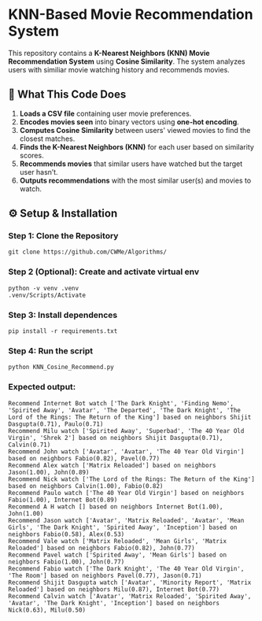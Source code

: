 # KNN-Based Movie Recommendation System  

This repository contains a **K-Nearest Neighbors (KNN) Movie Recommendation System** using **Cosine Similarity**. The system analyzes users with similiar movie watching history and recommends movies.  

## 📌 What This Code Does  

1. **Loads a CSV file** containing user movie preferences.  
2. **Encodes movies seen** into binary vectors using **one-hot encoding**.  
3. **Computes Cosine Similarity** between users' viewed movies to find the closest matches.  
4. **Finds the K-Nearest Neighbors (KNN)** for each user based on similarity scores.  
5. **Recommends movies** that similar users have watched but the target user hasn’t.  
6. **Outputs recommendations** with the most similar user(s) and movies to watch.  

## ⚙️ Setup & Installation  

### **Step 1: Clone the Repository**  
```
git clone https://github.com/CWMe/Algorithms/
```
### **Step 2 (Optional): Create and activate virtual env**  
```
python -v venv .venv
.venv/Scripts/Activate
```

### **Step 3: Install dependences**  
```
pip install -r requirements.txt
```
### **Step 4: Run the script**  
```
python KNN_Cosine_Recommend.py
```

### Expected output:
```
Recommend Internet Bot watch ['The Dark Knight', 'Finding Nemo', 'Spirited Away', 'Avatar', 'The Departed', 'The Dark Knight', 'The Lord of the Rings: The Return of the King'] based on neighbors Shijit Dasgupta(0.71), Paulo(0.71)
Recommend Milu watch ['Spirited Away', 'Superbad', 'The 40 Year Old Virgin', 'Shrek 2'] based on neighbors Shijit Dasgupta(0.71), Calvin(0.71)
Recommend John watch ['Avatar', 'Avatar', 'The 40 Year Old Virgin'] based on neighbors Fabio(0.82), Pavel(0.77)
Recommend Alex watch ['Matrix Reloaded'] based on neighbors Jason(1.00), John(0.89)
Recommend Nick watch ['The Lord of the Rings: The Return of the King'] based on neighbors Calvin(1.00), Fabio(0.82)
Recommend Paulo watch ['The 40 Year Old Virgin'] based on neighbors Fabio(1.00), Internet Bot(0.89)
Recommend A H watch [] based on neighbors Internet Bot(1.00), John(1.00)
Recommend Jason watch ['Avatar', 'Matrix Reloaded', 'Avatar', 'Mean Girls', 'The Dark Knight', 'Spirited Away', 'Inception'] based on neighbors Fabio(0.58), Alex(0.53)
Recommend Vale watch ['Matrix Reloaded', 'Mean Girls', 'Matrix Reloaded'] based on neighbors Fabio(0.82), John(0.77)
Recommend Pavel watch ['Spirited Away', 'Mean Girls'] based on neighbors Fabio(1.00), John(0.77)
Recommend Fabio watch ['The Dark Knight', 'The 40 Year Old Virgin', 'The Room'] based on neighbors Pavel(0.77), Jason(0.71)
Recommend Shijit Dasgupta watch ['Avatar', 'Minority Report', 'Matrix Reloaded'] based on neighbors Milu(0.87), Internet Bot(0.77)
Recommend Calvin watch ['Avatar', 'Matrix Reloaded', 'Spirited Away', 'Avatar', 'The Dark Knight', 'Inception'] based on neighbors Nick(0.63), Milu(0.50)
```

